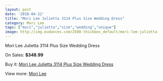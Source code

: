 ```yaml
---
layout: post
date: '2018-04-12'
title: "Mori Lee Julietta 3114 Plus Size Wedding Dress"
category: Mori Lee
tags: ["mori","julietta","size","wedding","unique"]
image: http://img.eudances.com/2588-thickbox_default/mori-lee-julietta-3114-plus-size-wedding-dress.jpg
---
```

Mori Lee Julietta 3114 Plus Size Wedding Dress

On Sales: **$348.99**
<a href="https://www.eudances.com/en/mori-lee/863-mori-lee-julietta-3114-plus-size-wedding-dress.html"><amp-img layout="responsive" width="600" height="600" src="//img.eudances.com/2588-thickbox_default/mori-lee-julietta-3114-plus-size-wedding-dress.jpg" alt="Mori Lee Julietta 3114 Plus Size Wedding Dress 0" /></a>
<a href="https://www.eudances.com/en/mori-lee/863-mori-lee-julietta-3114-plus-size-wedding-dress.html"><amp-img layout="responsive" width="600" height="600" src="//img.eudances.com/2589-thickbox_default/mori-lee-julietta-3114-plus-size-wedding-dress.jpg" alt="Mori Lee Julietta 3114 Plus Size Wedding Dress 1" /></a>

Buy it: [Mori Lee Julietta 3114 Plus Size Wedding Dress](https://www.eudances.com/en/mori-lee/863-mori-lee-julietta-3114-plus-size-wedding-dress.html "Mori Lee Julietta 3114 Plus Size Wedding Dress")

View more: [Mori Lee](https://www.eudances.com/en/9-mori-lee "Mori Lee")